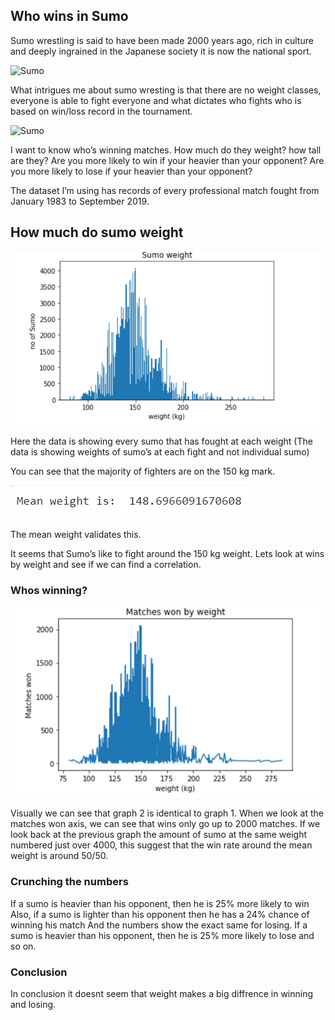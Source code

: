 ## Who wins in Sumo

Sumo wrestling is said to have been made 2000 years ago, rich in culture and deeply ingrained in the Japanese society it is now the national sport. 

![Sumo](https://upload.wikimedia.org/wikipedia/commons/a/ac/Kunisada_sumo_1851.jpg)


What intrigues me about sumo wresting is that there are no weight classes, everyone is able to fight everyone and what dictates who fights who is based on win/loss record in the tournament.


![Sumo](https://bjj-world.com/wp-content/uploads/2017/12/Screenshot_122.jpg)


I want to know who’s winning matches. How much do they weight? how tall are they? Are you more likely to win if your heavier than your opponent? Are you more likely to lose if your heavier than your opponent? 

The dataset I’m using has records of every professional match fought from January 1983 to September 2019. 


## How much do sumo weight
![Sumo](https://github.com/alifarah94/alifarah94.github.io/blob/master/img/number%20of%20sumo%202.png?raw=true)

Here the data is showing every sumo that has fought at each weight (The data is showing weights of sumo’s at each fight and not individual sumo)

You can see that the majority of fighters are on the 150 kg mark.

![Sumo](https://github.com/alifarah94/alifarah94.github.io/blob/master/img/Mean%20weight.png?raw=true)

The mean weight validates this.

It seems that Sumo’s like to fight around the 150 kg weight. Lets look at wins by weight and see if we can find a correlation.

### Whos winning?
![Sumo](https://github.com/alifarah94/alifarah94.github.io/blob/master/img/matches%20won%20by%20weight.png?raw=true)

Visually we can see that graph 2 is identical to graph 1. When we look at the matches won axis, we can see that wins only go up to 2000 matches. If we look back at the previous graph the amount of sumo at the same weight numbered just over 4000, this suggest that the win rate around the mean weight is around 50/50.


### Crunching the numbers
If a sumo is heavier than his opponent, then he is 25% more likely to win
Also, if a sumo is lighter than his opponent then he has a 24% chance of winning his match 
And the numbers show the exact same for losing.
If a sumo is heavier than his opponent, then he is 25% more likely to lose and so on. 

### Conclusion
In conclusion it doesnt seem that weight makes a big diffrence in winning and losing.
